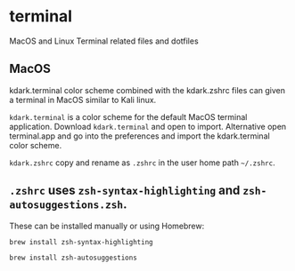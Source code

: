 # terminal
MacOS and Linux Terminal related files and dotfiles

## MacOS 
kdark.terminal color scheme combined with the kdark.zshrc files can given a terminal in MacOS similar to Kali linux.  

`kdark.terminal` is a color scheme for the default MacOS terminal application. Download `kdark.terminal` and open to import. Alternative open terminal.app and go into the preferences and import the kdark.terminal color scheme.

`kdark.zshrc` copy and rename as `.zshrc` in the user home path `~/.zshrc`.

## `.zshrc` uses `zsh-syntax-highlighting` and `zsh-autosuggestions.zsh`.

These can be installed manually or using Homebrew:

`brew install zsh-syntax-highlighting`

`brew install zsh-autosuggestions`

